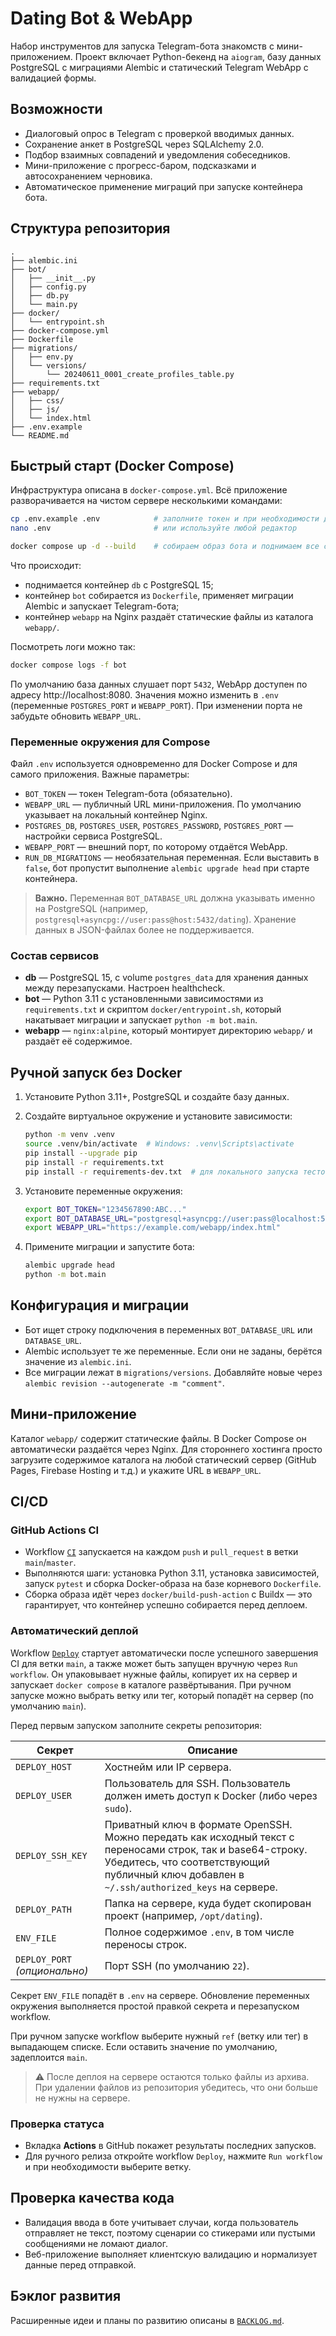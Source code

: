 # Dating Bot & WebApp

Набор инструментов для запуска Telegram-бота знакомств с мини-приложением. Проект
включает Python-бекенд на `aiogram`, базу данных PostgreSQL с миграциями Alembic и
статический Telegram WebApp с валидацией формы.

## Возможности

- Диалоговый опрос в Telegram с проверкой вводимых данных.
- Сохранение анкет в PostgreSQL через SQLAlchemy 2.0.
- Подбор взаимных совпадений и уведомления собеседников.
- Мини-приложение с прогресс-баром, подсказками и автосохранением черновика.
- Автоматическое применение миграций при запуске контейнера бота.

## Структура репозитория

```
.
├── alembic.ini
├── bot/
│   ├── __init__.py
│   ├── config.py
│   ├── db.py
│   └── main.py
├── docker/
│   └── entrypoint.sh
├── docker-compose.yml
├── Dockerfile
├── migrations/
│   ├── env.py
│   └── versions/
│       └── 20240611_0001_create_profiles_table.py
├── requirements.txt
├── webapp/
│   ├── css/
│   ├── js/
│   └── index.html
├── .env.example
└── README.md
```

## Быстрый старт (Docker Compose)

Инфраструктура описана в `docker-compose.yml`. Всё приложение разворачивается на
чистом сервере несколькими командами:

```bash
cp .env.example .env            # заполните токен и при необходимости другие настройки
nano .env                       # или используйте любой редактор

docker compose up -d --build    # собираем образ бота и поднимаем все сервисы
```

Что происходит:

- поднимается контейнер `db` с PostgreSQL 15;
- контейнер `bot` собирается из `Dockerfile`, применяет миграции Alembic и
  запускает Telegram-бота;
- контейнер `webapp` на Nginx раздаёт статические файлы из каталога `webapp/`.

Посмотреть логи можно так:

```bash
docker compose logs -f bot
```

По умолчанию база данных слушает порт `5432`, WebApp доступен по адресу
http://localhost:8080. Значения можно изменить в `.env` (переменные `POSTGRES_PORT`
и `WEBAPP_PORT`). При изменении порта не забудьте обновить `WEBAPP_URL`.

### Переменные окружения для Compose

Файл `.env` используется одновременно для Docker Compose и для самого приложения.
Важные параметры:

- `BOT_TOKEN` — токен Telegram-бота (обязательно).
- `WEBAPP_URL` — публичный URL мини-приложения. По умолчанию указывает на локальный
  контейнер Nginx.
- `POSTGRES_DB`, `POSTGRES_USER`, `POSTGRES_PASSWORD`, `POSTGRES_PORT` — настройки
  сервиса PostgreSQL.
- `WEBAPP_PORT` — внешний порт, по которому отдаётся WebApp.
- `RUN_DB_MIGRATIONS` — необязательная переменная. Если выставить в `false`, бот
  пропустит выполнение `alembic upgrade head` при старте контейнера.

> **Важно.** Переменная `BOT_DATABASE_URL` должна указывать именно на PostgreSQL
> (например, `postgresql+asyncpg://user:pass@host:5432/dating`). Хранение
> данных в JSON-файлах более не поддерживается.

### Состав сервисов

- **db** — PostgreSQL 15, c volume `postgres_data` для хранения данных между
  перезапусками. Настроен healthcheck.
- **bot** — Python 3.11 с установленными зависимостями из `requirements.txt` и
  скриптом `docker/entrypoint.sh`, который накатывает миграции и запускает
  `python -m bot.main`.
- **webapp** — `nginx:alpine`, который монтирует директорию `webapp/` и раздаёт её
  содержимое.

## Ручной запуск без Docker

1. Установите Python 3.11+, PostgreSQL и создайте базу данных.
2. Создайте виртуальное окружение и установите зависимости:

   ```bash
   python -m venv .venv
   source .venv/bin/activate  # Windows: .venv\Scripts\activate
   pip install --upgrade pip
   pip install -r requirements.txt
   pip install -r requirements-dev.txt  # для локального запуска тестов
   ```

3. Установите переменные окружения:

   ```bash
   export BOT_TOKEN="1234567890:ABC..."
   export BOT_DATABASE_URL="postgresql+asyncpg://user:pass@localhost:5432/dating"
   export WEBAPP_URL="https://example.com/webapp/index.html"
   ```

4. Примените миграции и запустите бота:

   ```bash
   alembic upgrade head
   python -m bot.main
   ```

## Конфигурация и миграции

- Бот ищет строку подключения в переменных `BOT_DATABASE_URL` или `DATABASE_URL`.
- Alembic использует те же переменные. Если они не заданы, берётся значение из
  `alembic.ini`.
- Все миграции лежат в `migrations/versions`. Добавляйте новые через `alembic
  revision --autogenerate -m "comment"`.

## Мини-приложение

Каталог `webapp/` содержит статические файлы. В Docker Compose он автоматически
раздаётся через Nginx. Для стороннего хостинга просто загрузите содержимое каталога
на любой статический сервер (GitHub Pages, Firebase Hosting и т.д.) и укажите URL в
`WEBAPP_URL`.


## CI/CD

### GitHub Actions CI

- Workflow [`CI`](.github/workflows/ci.yml) запускается на каждом `push` и `pull_request` в ветки `main`/`master`.
- Выполняются шаги: установка Python 3.11, установка зависимостей, запуск `pytest` и сборка Docker-образа на базе корневого `Dockerfile`.
- Сборка образа идёт через `docker/build-push-action` с Buildx — это гарантирует, что контейнер успешно собирается перед деплоем.

### Автоматический деплой

Workflow [`Deploy`](.github/workflows/deploy.yml) стартует автоматически после успешного завершения CI для ветки `main`, а также может быть запущен вручную через `Run workflow`. Он упаковывает нужные файлы, копирует их на сервер и запускает `docker compose` в каталоге развёртывания. При ручном запуске можно выбрать ветку или тег, который попадёт на сервер (по умолчанию `main`).

Перед первым запуском заполните секреты репозитория:

| Секрет | Описание |
| --- | --- |
| `DEPLOY_HOST` | Хостнейм или IP сервера. |
| `DEPLOY_USER` | Пользователь для SSH. Пользователь должен иметь доступ к Docker (либо через `sudo`). |
| `DEPLOY_SSH_KEY` | Приватный ключ в формате OpenSSH. Можно передать как исходный текст с переносами строк, так и base64-строку. Убедитесь, что соответствующий публичный ключ добавлен в `~/.ssh/authorized_keys` на сервере. |
| `DEPLOY_PATH` | Папка на сервере, куда будет скопирован проект (например, `/opt/dating`). |
| `ENV_FILE` | Полное содержимое `.env`, в том числе переносы строк. |
| `DEPLOY_PORT` *(опционально)* | Порт SSH (по умолчанию `22`). |

Секрет `ENV_FILE` попадёт в `.env` на сервере. Обновление переменных окружения выполняется простой правкой секрета и перезапуском workflow.

При ручном запуске workflow выберите нужный `ref` (ветку или тег) в выпадающем списке. Если оставить значение по умолчанию, задеплоится `main`.

> ⚠️ После деплоя на сервере остаются только файлы из архива. При удалении файлов из репозитория убедитесь, что они больше не нужны на сервере.

### Проверка статуса

- Вкладка **Actions** в GitHub покажет результаты последних запусков.
- Для ручного релиза откройте workflow `Deploy`, нажмите `Run workflow` и при необходимости выберите ветку.

## Проверка качества кода

- Валидация ввода в боте учитывает случаи, когда пользователь отправляет не текст, поэтому сценарии со стикерами или пустыми сообщениями не ломают диалог.
- Веб-приложение выполняет клиентскую валидацию и нормализует данные перед отправкой.

## Бэклог развития

Расширенные идеи и планы по развитию описаны в [`BACKLOG.md`](./BACKLOG.md).

